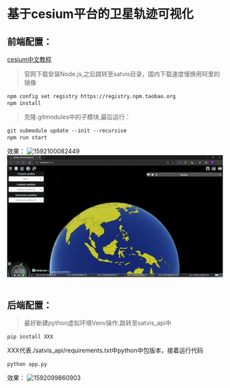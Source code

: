# 基于cesium平台的卫星轨迹可视化
## 前端配置：
[cesium中文教程](http://cesium.xin/wordpress/archives/all-article.html)

>官网下载安装Node.js,之后跳转至satvis目录，国内下载速度慢换用阿里的镜像
```
npm config set registry https://registry.npm.taobao.org 
npm install
```

>克隆.gitmodules中的子模块,最后运行：
```
git submodule update --init --recursive
npm run start
```
效果：
![1592100082449](../satvis/assets/1592100082449.png)
![预览图](./satvis/1.png)<br /><br />

## 后端配置：
>最好新建python虚拟环境Venv操作,跳转至satvis_api中
```
pip install XXX
```
XXX代表./satvis_api/requirements.txt中python中包版本，接着运行代码
```
python app.py
```
效果：
![1592099860903](../satvis/assets/1592099860903.png)